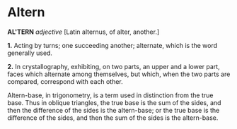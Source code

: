 # Altern

**AL'TERN** _adjective_ \[Latin alternus, of alter, another.\]

**1.** Acting by turns; one succeeding another; alternate, which is the word generally used.

**2.** In crystallography, exhibiting, on two parts, an upper and a lower part, faces which alternate among themselves, but which, when the two parts are compared, correspond with each other.

Altern-base, in trigonometry, is a term used in distinction from the true base. Thus in oblique triangles, the true base is the sum of the sides, and then the difference of the sides is the altern-base; or the true base is the difference of the sides, and then the sum of the sides is the altern-base.